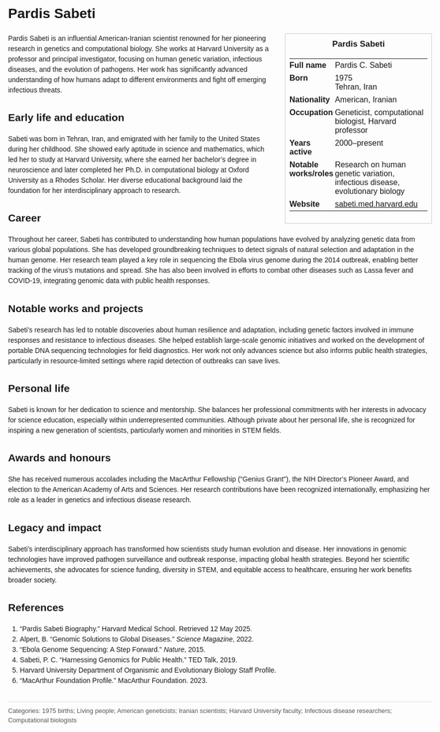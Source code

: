 <!DOCTYPE html>
<html>
<head>
  <title>Pardis Sabeti – Profile</title>
  <style>
    body { font-family: Arial, sans-serif; margin: 2rem auto; max-width: 960px; line-height: 1.5; }
    aside.infobox { float: right; width: 280px; margin: 0 0 1rem 1.5rem; border: 1px solid #ccc; padding: 0.5rem; font-size: 0.9rem; }
    aside.infobox h3 { text-align: center; margin-top: 0; }
    aside.infobox table { width: 100%; border-collapse: collapse; }
    aside.infobox td { padding: 0.25rem 0; vertical-align: top; }
    h1 { margin-top: 0; }
    footer.categories { font-size: 0.8rem; color: #555; border-top: 1px solid #ddd; padding-top: 0.5rem; margin-top: 2rem; }
  </style>
</head>
<body>
  <h1>Pardis Sabeti</h1>
  <aside class="infobox">
    <h3>Pardis Sabeti</h3>
    <table>
      <tr><td><strong>Full name</strong></td><td>Pardis C. Sabeti</td></tr>
      <tr><td><strong>Born</strong></td><td>1975<br>Tehran, Iran</td></tr>
      <tr><td><strong>Nationality</strong></td><td>American, Iranian</td></tr>
      <tr><td><strong>Occupation</strong></td><td>Geneticist, computational biologist, Harvard professor</td></tr>
      <tr><td><strong>Years active</strong></td><td>2000–present</td></tr>
      <tr><td><strong>Notable works/roles</strong></td><td>Research on human genetic variation, infectious disease, evolutionary biology</td></tr>
      <tr><td><strong>Website</strong></td><td><a href="https://sabeti.med.harvard.edu">sabeti.med.harvard.edu</a></td></tr>
    </table>
  </aside>
  <p>Pardis Sabeti is an influential American-Iranian scientist renowned for her pioneering research in genetics and computational biology. She works at Harvard University as a professor and principal investigator, focusing on human genetic variation, infectious diseases, and the evolution of pathogens. Her work has significantly advanced understanding of how humans adapt to different environments and fight off emerging infectious threats.</p>
  
  <h2>Early life and education</h2>
  <p>Sabeti was born in Tehran, Iran, and emigrated with her family to the United States during her childhood. She showed early aptitude in science and mathematics, which led her to study at Harvard University, where she earned her bachelor’s degree in neuroscience and later completed her Ph.D. in computational biology at Oxford University as a Rhodes Scholar. Her diverse educational background laid the foundation for her interdisciplinary approach to research.</p>
  
  <h2>Career</h2>
  <p>Throughout her career, Sabeti has contributed to understanding how human populations have evolved by analyzing genetic data from various global populations. She has developed groundbreaking techniques to detect signals of natural selection and adaptation in the human genome. Her research team played a key role in sequencing the Ebola virus genome during the 2014 outbreak, enabling better tracking of the virus’s mutations and spread. She has also been involved in efforts to combat other diseases such as Lassa fever and COVID-19, integrating genomic data with public health responses.</p>
  
  <h2>Notable works and projects</h2>
  <p>Sabeti’s research has led to notable discoveries about human resilience and adaptation, including genetic factors involved in immune responses and resistance to infectious diseases. She helped establish large-scale genomic initiatives and worked on the development of portable DNA sequencing technologies for field diagnostics. Her work not only advances science but also informs public health strategies, particularly in resource-limited settings where rapid detection of outbreaks can save lives.</p>
  
  <h2>Personal life</h2>
  <p>Sabeti is known for her dedication to science and mentorship. She balances her professional commitments with her interests in advocacy for science education, especially within underrepresented communities. Although private about her personal life, she is recognized for inspiring a new generation of scientists, particularly women and minorities in STEM fields.</p>
  
  <h2>Awards and honours</h2>
  <p>She has received numerous accolades including the MacArthur Fellowship ("Genius Grant"), the NIH Director’s Pioneer Award, and election to the American Academy of Arts and Sciences. Her research contributions have been recognized internationally, emphasizing her role as a leader in genetics and infectious disease research.</p>
  
  <h2>Legacy and impact</h2>
  <p>Sabeti’s interdisciplinary approach has transformed how scientists study human evolution and disease. Her innovations in genomic technologies have improved pathogen surveillance and outbreak response, impacting global health strategies. Beyond her scientific achievements, she advocates for science funding, diversity in STEM, and equitable access to healthcare, ensuring her work benefits broader society.</p>
  
  <h2>References</h2>
  <ol>
    <li>“Pardis Sabeti Biography.” Harvard Medical School. Retrieved 12 May 2025.</li>
    <li>Alpert, B. “Genomic Solutions to Global Diseases.” <i>Science Magazine</i>, 2022.</li>
    <li>“Ebola Genome Sequencing: A Step Forward.” <i>Nature</i>, 2015.</li>
    <li>Sabeti, P. C. “Harnessing Genomics for Public Health.” TED Talk, 2019.</li>
    <li>Harvard University Department of Organismic and Evolutionary Biology Staff Profile.</li>
    <li>“MacArthur Foundation Profile.” MacArthur Foundation. 2023.</li>
  </ol>
  
  <footer class="categories">Categories: 1975 births; Living people; American geneticists; Iranian scientists; Harvard University faculty; Infectious disease researchers; Computational biologists</footer>
</body>
</html>